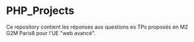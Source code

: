 # PHP_Projects
Ce repository contient les réponses aux questions es TPs proposés en M2 G2M Paris8 pour l'UE "web avancé". 
